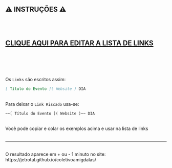 
 ⚠ INSTRUÇÕES ⚠
-----------------------------------------------------
<br><br>
[ CLIQUE AQUI PARA EDITAR A LISTA DE LINKS ]( https://github.com/jetrotal/coletivoamigdalas/edit/main/sites.md )
 <br><br><br>
 ⠀
------------------------------------------------------

Os `Links` são escritos assim:
```markdown
[ Título do Evento ]( Website ) DIA 
```
<br> Para deixar o `Link Riscado` usa-se:

```jekyll
~~[ Título do Evento ]( Website )~~ DIA
```
<br>
Você pode copiar e colar os exemplos acima e usar na lista de links <br>⠀

------------------------------------------------------ 
<br>
O resultado aparece em + ou - 1 minuto no site:<br>
https://jetrotal.github.io/coletivoamigdalas/

